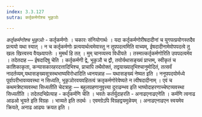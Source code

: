 ```yaml
---
index: 3.3.127
sutra: कर्तृकर्मणोश्च भूकृञोः

---
```

_कर्तृकर्मणोश्च भूकृञोः_ - कर्तृकर्मणोः । चकारः संनियोगार्थः । यदा कर्तृकर्मणोरीषदादीनां च युगपत्प्रयोगस्तदैव प्रत्ययो यथा स्यात् । न च कर्तृकर्मणोः प्रत्ययार्थत्वमेवास्तु न तूपपदत्वमिति वाच्यम्, ईषदादीनामेवोपपदत्वे तु खलः खित्त्वस्य वैयथ्र्यापत्तेः । मुमर्थं हि तत् । मुम् चानव्यस्य विधीयते । तस्मात्कर्तृकर्मणोरिति उपपदत्वमेव । तदेतदाह —  ईषदादिषु चेति । कर्तृकर्मणी द्वे, भूकृञौ च द्वौ, तयोर्यथासङ्ख्यं प्राप्तम्, स्वीकृतं च काशिकाकृता, कन्यासकारहरदत्तादिभिश्च, प्राचापि तथैवोक्तं, तद्वयाख्यातृभिश्चानुमोदितं, तत्सर्वं नादर्तव्यम्,यथासङ्ख्यसूत्रस्थभाष्यविरोधादिति ध्वनयन्नाह —  यथासङ्ख्यं नेष्यत इति । ननूपपदयोर्मध्ये पूर्वापरीभावव्यवस्था न सिध्यति, भूकृञोरवयवहितत्वं क्रतृकर्मणोरेवेष्यते न त्वीषदादीनाम् । एवं च कथमत्रेष्टव्यवस्था सिध्यतीति चेदत्राहुः —  बहुलग्रहणानुवृत्त्या दुराढम्भव इति भाष्योदाहरणाच्चेष्टव्यवस्था सिध्यतीति । तदेतदभिप्रेत्याह - कर्तृकर्मणि चेति । भवतेः कर्तर्युदाहरति - अनाढएनाढएनेति । कर्मणि त्वनाढ आढओ भूयते इति विग्रहः । भाव्यते इति तदर्थः । एवमग्रेऽपि विग्रहद्वयमुन्नेयम् । अनाढएनाढएन स्वयमेव क्रियते, अनाढ आढ्यः क्रयत इति ।